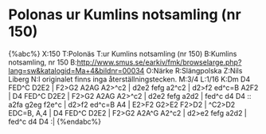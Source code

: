 # Polonas ur Kumlins notsamling (nr 150)

{%abc%}
X:150
T:Polonäs
T:ur Kumlins notsamling (nr 150)
B:Kumlins notsamling, nr 150
B:http://www.smus.se/earkiv/fmk/browselarge.php?lang=sw&katalogid=Ma+4&bildnr=00034
O:Närke
R:Slängpolska
Z:Nils Liberg
N:I originalet finns inga återställningstecken.
M:3/4
L:1/16
K:Dm
D4 FED^C D2E2 | F2>G2 A2AG A2>^c2 | d2e2 fefg a2^c2 | d2>f2 ed^c=B A2F2 |
D4 FED^C D2E2 | F2>G2 A2AG A2>^c2 | d2e2 fefg a2d2 | fed^c d4 D4 ::
a2fa g2eg f2e^c | d2>f2 ed^c=B A4 | E2>F2 G2>E2 F2>D2 | ^C2>D2 EDC=B, A,4 |
D4 FED^C D2E2 | F2>G2 A2A^G A2^c2 | d2>e2 fefg a2d2 | fed^c d4 D4 :|
{%endabc%}
